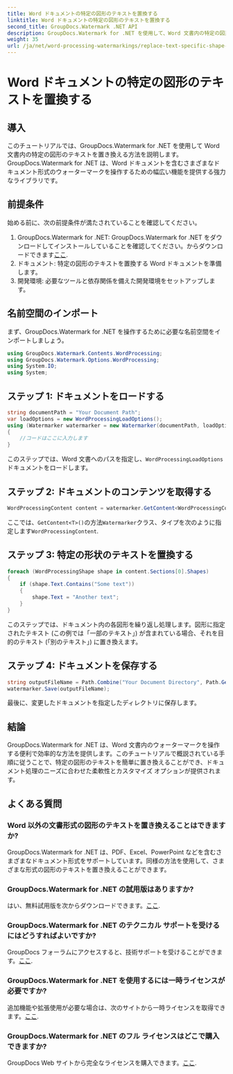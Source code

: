 ```yaml
---
title: Word ドキュメントの特定の図形のテキストを置換する
linktitle: Word ドキュメントの特定の図形のテキストを置換する
second_title: GroupDocs.Watermark .NET API
description: GroupDocs.Watermark for .NET を使用して、Word 文書内の特定の図形のテキストを置換する方法を学びます。ステップバイステップのチュートリアルに従ってください。
weight: 35
url: /ja/net/word-processing-watermarkings/replace-text-specific-shape-word-docs/
---
```


# Word ドキュメントの特定の図形のテキストを置換する

## 導入
このチュートリアルでは、GroupDocs.Watermark for .NET を使用して Word 文書内の特定の図形のテキストを置き換える方法を説明します。 GroupDocs.Watermark for .NET は、Word ドキュメントを含むさまざまなドキュメント形式のウォーターマークを操作するための幅広い機能を提供する強力なライブラリです。
## 前提条件
始める前に、次の前提条件が満たされていることを確認してください。
1.  GroupDocs.Watermark for .NET: GroupDocs.Watermark for .NET をダウンロードしてインストールしていることを確認してください。からダウンロードできます[ここ](https://releases.groupdocs.com/Watermark/net/).
2. ドキュメント: 特定の図形のテキストを置換する Word ドキュメントを準備します。
3. 開発環境: 必要なツールと依存関係を備えた開発環境をセットアップします。

## 名前空間のインポート
まず、GroupDocs.Watermark for .NET を操作するために必要な名前空間をインポートしましょう。
```csharp
using GroupDocs.Watermark.Contents.WordProcessing;
using GroupDocs.Watermark.Options.WordProcessing;
using System.IO;
using System;
```
## ステップ 1: ドキュメントをロードする
```csharp
string documentPath = "Your Document Path";
var loadOptions = new WordProcessingLoadOptions();
using (Watermarker watermarker = new Watermarker(documentPath, loadOptions))
{
    //コードはここに入力します
}
```
このステップでは、Word 文書へのパスを指定し、`WordProcessingLoadOptions`ドキュメントをロードします。
## ステップ 2: ドキュメントのコンテンツを取得する
```csharp
WordProcessingContent content = watermarker.GetContent<WordProcessingContent>();
```
ここでは、`GetContent<T>()`の方法`Watermarker`クラス、タイプを次のように指定します`WordProcessingContent`.
## ステップ 3: 特定の形状のテキストを置換する
```csharp
foreach (WordProcessingShape shape in content.Sections[0].Shapes)
{
    if (shape.Text.Contains("Some text"))
    {
        shape.Text = "Another text";
    }
}
```
このステップでは、ドキュメント内の各図形を繰り返し処理します。図形に指定されたテキスト (この例では「一部のテキスト」) が含まれている場合、それを目的のテキスト (「別のテキスト」) に置き換えます。
## ステップ 4: ドキュメントを保存する
```csharp
string outputFileName = Path.Combine("Your Document Directory", Path.GetFileName(documentPath));
watermarker.Save(outputFileName);
```
最後に、変更したドキュメントを指定したディレクトリに保存します。

## 結論
GroupDocs.Watermark for .NET は、Word 文書内のウォーターマークを操作する便利で効率的な方法を提供します。このチュートリアルで概説されている手順に従うことで、特定の図形のテキストを簡単に置き換えることができ、ドキュメント処理のニーズに合わせた柔軟性とカスタマイズ オプションが提供されます。
## よくある質問
### Word 以外の文書形式の図形のテキストを置き換えることはできますか?
GroupDocs.Watermark for .NET は、PDF、Excel、PowerPoint などを含むさまざまなドキュメント形式をサポートしています。同様の方法を使用して、さまざまな形式の図形のテキストを置き換えることができます。
### GroupDocs.Watermark for .NET の試用版はありますか?
はい、無料試用版を次からダウンロードできます。[ここ](https://releases.groupdocs.com/).
### GroupDocs.Watermark for .NET のテクニカル サポートを受けるにはどうすればよいですか?
GroupDocs フォーラムにアクセスすると、技術サポートを受けることができます。[ここ](https://forum.groupdocs.com/c/watermark/19).
### GroupDocs.Watermark for .NET を使用するには一時ライセンスが必要ですか?
追加機能や拡張使用が必要な場合は、次のサイトから一時ライセンスを取得できます。[ここ](https://purchase.groupdocs.com/temporary-license/).
### GroupDocs.Watermark for .NET のフル ライセンスはどこで購入できますか?
 GroupDocs Web サイトから完全なライセンスを購入できます。[ここ](https://purchase.groupdocs.com/buy).
